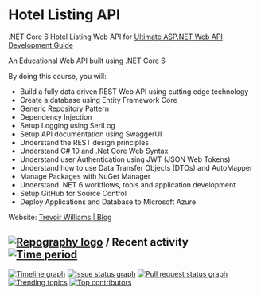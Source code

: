 # Hotel Listing API
.NET Core 6 Hotel Listing Web API for [Ultimate ASP.NET Web API Development Guide](https://www.udemy.com/course/ultimate-aspnet-5-web-api-development-guide/?referralCode=354D04A638A9196767B3)

An Educational Web API built using .NET Core 6 

By doing this course, you will:
- Build a fully data driven REST Web API using cutting edge technology 
- Create a database using Entity Framework Core
- Generic Repository Pattern 
- Dependency Injection
- Setup Logging using SeriLog
- Setup API documentation using SwaggerUI
- Understand the REST design principles 
- Understand C# 10 and .Net Core Web Syntax
- Understand user Authentication using JWT (JSON Web Tokens) 
- Understand how to use Data Transfer Objects (DTOs) and AutoMapper 
- Manage Packages with NuGet Manager
- Understand .NET 6 workflows, tools and application development
- Setup GitHub for Source Control
- Deploy Applications and Database to Microsoft Azure

Website: [Trevoir Williams | Blog](http://bit.ly/2ux9hcn)

## [![Repography logo](https://images.repography.com/logo.svg)](https://repography.com) / Recent activity [![Time period](https://images.repography.com/25173264/ranahamid/HotelListing.API.NET6/recent-activity/58f78322e2d3d3cbcb9f1720d0d3c3ec_badge.svg)](https://repography.com)
[![Timeline graph](https://images.repography.com/25173264/ranahamid/HotelListing.API.NET6/recent-activity/58f78322e2d3d3cbcb9f1720d0d3c3ec_timeline.svg)](https://github.com/ranahamid/HotelListing.API.NET6/commits)
[![Issue status graph](https://images.repography.com/25173264/ranahamid/HotelListing.API.NET6/recent-activity/58f78322e2d3d3cbcb9f1720d0d3c3ec_issues.svg)](https://github.com/ranahamid/HotelListing.API.NET6/issues)
[![Pull request status graph](https://images.repography.com/25173264/ranahamid/HotelListing.API.NET6/recent-activity/58f78322e2d3d3cbcb9f1720d0d3c3ec_prs.svg)](https://github.com/ranahamid/HotelListing.API.NET6/pulls)
[![Trending topics](https://images.repography.com/25173264/ranahamid/HotelListing.API.NET6/recent-activity/58f78322e2d3d3cbcb9f1720d0d3c3ec_words.svg)](https://github.com/ranahamid/HotelListing.API.NET6/commits)
[![Top contributors](https://images.repography.com/25173264/ranahamid/HotelListing.API.NET6/recent-activity/58f78322e2d3d3cbcb9f1720d0d3c3ec_users.svg)](https://github.com/ranahamid/HotelListing.API.NET6/graphs/contributors)

